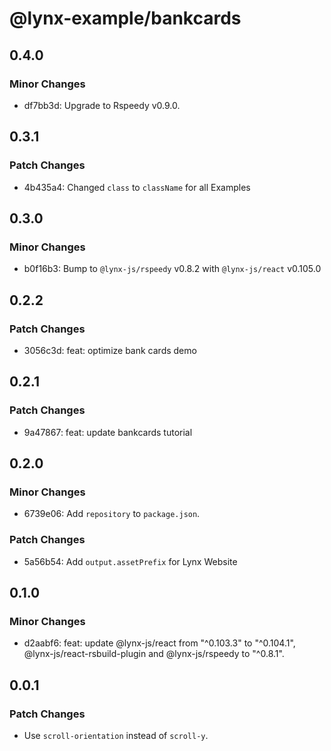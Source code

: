 # @lynx-example/bankcards

## 0.4.0

### Minor Changes

- df7bb3d: Upgrade to Rspeedy v0.9.0.

## 0.3.1

### Patch Changes

- 4b435a4: Changed `class` to `className` for all Examples

## 0.3.0

### Minor Changes

- b0f16b3: Bump to `@lynx-js/rspeedy` v0.8.2 with `@lynx-js/react` v0.105.0

## 0.2.2

### Patch Changes

- 3056c3d: feat: optimize bank cards demo

## 0.2.1

### Patch Changes

- 9a47867: feat: update bankcards tutorial

## 0.2.0

### Minor Changes

- 6739e06: Add `repository` to `package.json`.

### Patch Changes

- 5a56b54: Add `output.assetPrefix` for Lynx Website

## 0.1.0

### Minor Changes

- d2aabf6: feat: update @lynx-js/react from "^0.103.3" to "^0.104.1", @lynx-js/react-rsbuild-plugin and @lynx-js/rspeedy to "^0.8.1".

## 0.0.1

### Patch Changes

- Use `scroll-orientation` instead of `scroll-y`.
